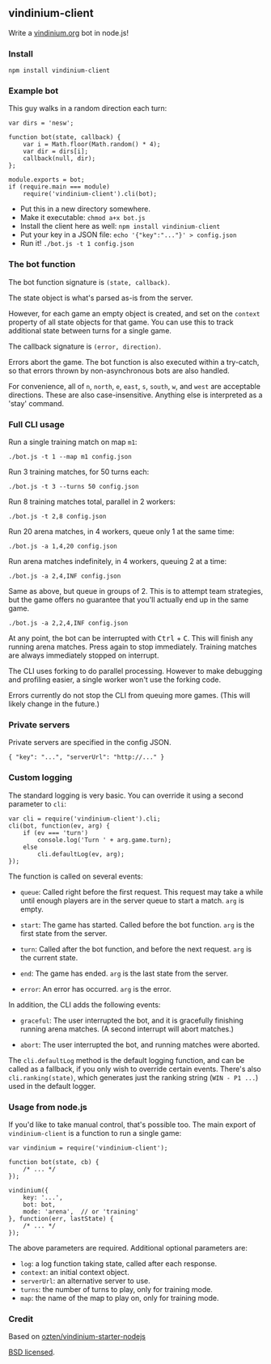 ## vindinium-client

Write a [vindinium.org](http://vindinium.org/) bot in node.js!

### Install

    npm install vindinium-client

### Example bot

This guy walks in a random direction each turn:

    var dirs = 'nesw';

    function bot(state, callback) {
        var i = Math.floor(Math.random() * 4);
        var dir = dirs[i];
        callback(null, dir);
    };

    module.exports = bot;
    if (require.main === module)
        require('vindinium-client').cli(bot);

 - Put this in a new directory somewhere.
 - Make it executable: `chmod a+x bot.js`
 - Install the client here as well: `npm install vindinium-client`
 - Put your key in a JSON file: `echo '{"key":"..."}' > config.json`
 - Run it! `./bot.js -t 1 config.json`

### The bot function

The bot function signature is `(state, callback)`.

The state object is what's parsed as-is from the server.

However, for each game an empty object is created, and set on the `context`
property of all state objects for that game. You can use this to track
additional state between turns for a single game.

The callback signature is `(error, direction)`.

Errors abort the game. The bot function is also executed within a try-catch, so
that errors thrown by non-asynchronous bots are also handled.

For convenience, all of `n`, `north`, `e`, `east`, `s`, `south`, `w`, and
`west` are acceptable directions. These are also case-insensitive. Anything
else is interpreted as a 'stay' command.

### Full CLI usage

Run a single training match on map `m1`:

    ./bot.js -t 1 --map m1 config.json

Run 3 training matches, for 50 turns each:

    ./bot.js -t 3 --turns 50 config.json

Run 8 training matches total, parallel in 2 workers:

    ./bot.js -t 2,8 config.json

Run 20 arena matches, in 4 workers, queue only 1 at the same time:

    ./bot.js -a 1,4,20 config.json

Run arena matches indefinitely, in 4 workers, queuing 2 at a time:

    ./bot.js -a 2,4,INF config.json

Same as above, but queue in groups of 2. This is to attempt team strategies,
but the game offers no guarantee that you'll actually end up in the same game.

    ./bot.js -a 2,2,4,INF config.json

At any point, the bot can be interrupted with <kbd>Ctrl</kbd> + <kbd>C</kbd>.
This will finish any running arena matches. Press again to stop immediately.
Training matches are always immediately stopped on interrupt.

The CLI uses forking to do parallel processing. However to make debugging
and profiling easier, a single worker won't use the forking code.

Errors currently do not stop the CLI from queuing more games. (This will likely
change in the future.)

### Private servers

Private servers are specified in the config JSON.

    { "key": "...", "serverUrl": "http://..." }

### Custom logging

The standard logging is very basic. You can override it using a second
parameter to `cli`:

    var cli = require('vindinium-client').cli;
    cli(bot, function(ev, arg) {
        if (ev === 'turn')
            console.log('Turn ' + arg.game.turn);
        else
            cli.defaultLog(ev, arg);
    });

The function is called on several events:

 - `queue`: Called right before the first request. This request may take a
   while until enough players are in the server queue to start a match. `arg`
   is empty.

 - `start`: The game has started. Called before the bot function. `arg` is the
   first state from the server.

 - `turn`: Called after the bot function, and before the next request. `arg` is
   the current state.

 - `end`: The game has ended. `arg` is the last state from the server.

 - `error`: An error has occurred. `arg` is the error.

In addition, the CLI adds the following events:

 - `graceful`: The user interrupted the bot, and it is gracefully finishing
   running arena matches. (A second interrupt will abort matches.)

 - `abort`: The user interrupted the bot, and running matches were aborted.

The `cli.defaultLog` method is the default logging function, and can be called
as a fallback, if you only wish to override certain events. There's also
`cli.ranking(state)`, which generates just the ranking string (`WIN - P1 ...`)
used in the default logger.

### Usage from node.js

If you'd like to take manual control, that's possible too. The main export of
`vindinium-client` is a function to run a single game:

    var vindinium = require('vindinium-client');

    function bot(state, cb) {
        /* ... */
    });

    vindinium({
        key: '...',
        bot: bot,
        mode: 'arena',  // or 'training'
    }, function(err, lastState) {
        /* ... */
    });

The above parameters are required. Additional optional parameters are:

 - `log`: a log function taking state, called after each response.
 - `context`: an initial context object.
 - `serverUrl`: an alternative server to use.
 - `turns`: the number of turns to play, only for training mode.
 - `map`: the name of the map to play on, only for training mode.

### Credit

Based on [ozten/vindinium-starter-nodejs](https://github.com/ozten/vindinium-starter-nodejs)

[BSD licensed](http://en.wikipedia.org/wiki/BSD_licenses#3-clause_license_.28.22Revised_BSD_License.22.2C_.22New_BSD_License.22.2C_or_.22Modified_BSD_License.22.29).
